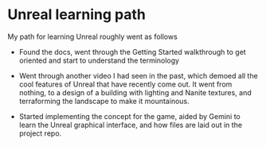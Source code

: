 # Unreal learning path

My path for learning Unreal roughly went as follows

- Found the docs, went through the Getting Started walkthrough to get oriented and start to understand
  the terminology

- Went through another video I had seen in the past, which demoed all the cool features of Unreal that
  have recently come out.  It went from nothing, to a design of a building with lighting and Nanite textures,
  and terraforming the landscape to make it mountainous.

- Started implementing the concept for the game, aided by Gemini to learn the Unreal graphical interface,
  and how files are laid out in the project repo.